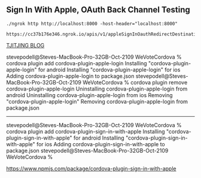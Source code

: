 ## Sign In With Apple, OAuth Back Channel Testing

    ./ngrok http http://localhost:8000 -host-header="localhost:8000" 

    https://cc37b176e346.ngrok.io/apis/v1/appleSignInOauthRedirectDestination




[TJITJING BLOG](http://blog.tjitjing.com/index.php/2020/01/tutorial-sign-in-with-apple-siwa-and-ionic-cordova-angularfire-firebase.html)

stevepodell@Steves-MacBook-Pro-32GB-Oct-2109 WeVoteCordova % cordova plugin add cordova-plugin-apple-login
Installing "cordova-plugin-apple-login" for android
Installing "cordova-plugin-apple-login" for ios
Adding cordova-plugin-apple-login to package.json
stevepodell@Steves-MacBook-Pro-32GB-Oct-2109 WeVoteCordova % cordova plugin remove  cordova-plugin-apple-login
Uninstalling cordova-plugin-apple-login from android
Uninstalling cordova-plugin-apple-login from ios
Removing "cordova-plugin-apple-login"
Removing cordova-plugin-apple-login from package.json

---------------

stevepodell@Steves-MacBook-Pro-32GB-Oct-2109 WeVoteCordova % cordova plugin add cordova-plugin-sign-in-with-apple
Installing "cordova-plugin-sign-in-with-apple" for android
Installing "cordova-plugin-sign-in-with-apple" for ios
Adding cordova-plugin-sign-in-with-apple to package.json
stevepodell@Steves-MacBook-Pro-32GB-Oct-2109 WeVoteCordova % 

https://www.npmjs.com/package/cordova-plugin-sign-in-with-apple


